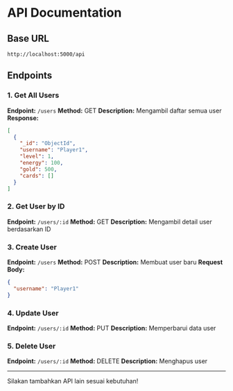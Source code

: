 # API Documentation

## Base URL

```
http://localhost:5000/api
```

## Endpoints

### 1. Get All Users

**Endpoint:** `/users`
**Method:** GET
**Description:** Mengambil daftar semua user
**Response:**

```json
[
  {
    "_id": "ObjectId",
    "username": "Player1",
    "level": 1,
    "energy": 100,
    "gold": 500,
    "cards": []
  }
]
```

### 2. Get User by ID

**Endpoint:** `/users/:id`
**Method:** GET
**Description:** Mengambil detail user berdasarkan ID

### 3. Create User

**Endpoint:** `/users`
**Method:** POST
**Description:** Membuat user baru
**Request Body:**

```json
{
  "username": "Player1"
}
```

### 4. Update User

**Endpoint:** `/users/:id`
**Method:** PUT
**Description:** Memperbarui data user

### 5. Delete User

**Endpoint:** `/users/:id`
**Method:** DELETE
**Description:** Menghapus user

---

Silakan tambahkan API lain sesuai kebutuhan!
